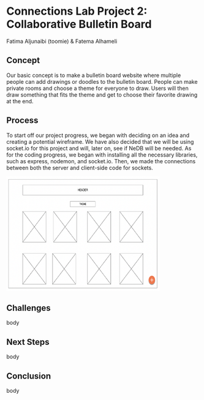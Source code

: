 # Connections Lab Project 2: Collaborative Bulletin Board 
Fatima Aljunaibi (toomie) & Fatema Alhameli

## Concept 
Our basic concept is to make a bulletin board website where multiple people can add drawings or doodles to the bulletin board. People can make private rooms and choose a theme for everyone to draw. Users will then draw something that fits the theme and get to choose their favorite drawing at the end. 

## Process
To start off our project progress, we began with deciding on an idea and creating a potential wireframe. We have also decided that we will be using socket.io for this project and will, later on, see if NeDB will be needed. As for the coding progress, we began with installing all the necessary libraries, such as express, nodemon, and socket.io. Then, we made the connections between both the server and client-side code for sockets. 

<img src= "https://github.com/oomie/CLproject2/blob/main/Media/wireframe.png" width = "400" height = "300">



## Challenges
body

## Next Steps
body

## Conclusion
body


